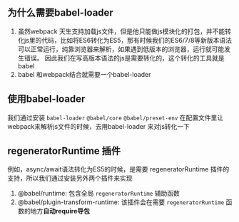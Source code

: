 ## 为什么需要babel-loader

1. 虽然webpack 天生支持加载js文件，但是他只能做js模块化的打包，并不能转化js里的代码，比如将ES6转化为ES5，那有时候我们的ES6/7/8等新版本语法可以正常运行，纯靠浏览器来解析，如果遇到低版本的浏览器，运行就可能发生错误。
因此我们在写高版本语法的js是需要转化的，这个转化的工具就是babel
2. babel 和webpack结合就需要一个babel-loader


## 使用babel-loader

我们通过安装 `babel-loader` `@babel/core` `@babel/preset-env` 在配置文件里让webpack来解析js文件的时候，去用babel-loader 来对js转化一下


## regeneratorRuntime 插件

例如，async/await语法转化为ES5的时候，是需要 regeneratorRuntime 插件的支持，所以我们通过安装另外两个插件来实现
1. @babel/runtime: 包含全局 `regeneratorRuntime` 辅助函数
2. @babel/plugin-transform-runtime: 该插件会在需要 `regeneratorRuntime` 函数的地方**自动require导包**